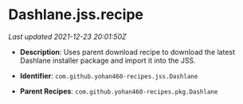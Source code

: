 # Dashlane.jss.recipe

_Last updated 2021-12-23 20:01:50Z_

- **Description**: Uses parent download recipe to download the latest Dashlane installer package and import it into the JSS.

- **Identifier**: `com.github.yohan460-recipes.jss.Dashlane`

- **Parent Recipes**: `com.github.yohan460-recipes.pkg.Dashlane`
